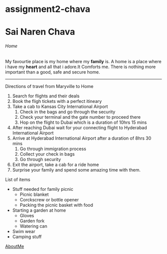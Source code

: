 # assignment2-chava
# Sai Naren Chava
###### Home

My favourtie place is my home where my **family** is. A home is a place where i have my __heart__ and all that i adore.It Comforts me. There is nothing more important than a good, safe and secure home.

***
Directions of travel from Maryville to Home
1. Search for flights and their deals
2. Book the fligh tickets with a perfect itineary
3. Take a cab to Kansas City International Airport
   1. Check in the bags and go through the security
   2. Check your terminal and the gate number to proceed there
   3. Hop on the flight to Dubai which is a duration of 10hrs 15 mins
4. After reaching Dubai wait for your connecting flight to Hyderabad International Airport
5. Arrive at Hyderabad International Airport after a duration of 8hrs 30 mins
   1. Go through immigration process
   2. Collect your check in bags
   3. Go through security
6. Exit the airport, take a cab for a ride home
7. Surprise your family and spend some amazing time with them.

List of items
* Stuff needed for family picnic
  * Picnic blanket
  * Corckscrew or bottle opener
  * Packing the picnic basket with food 
* Starting a garden at home
  * Gloves
  * Garden fork
  * Watering can
* Swim wear
* Camping stuff

[AboutMe](AboutMe.md)